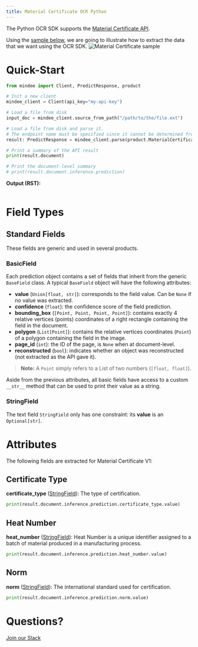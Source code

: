```yaml
---
title: Material Certificate OCR Python
---
```

The Python OCR SDK supports the [Material Certificate API](https://platform.mindee.com/mindee/material_certificate).

Using the [sample below](https://github.com/mindee/client-lib-test-data/blob/main/products/material_certificate/default_sample.jpg), we are going to illustrate how to extract the data that we want using the OCR SDK.
![Material Certificate sample](https://github.com/mindee/client-lib-test-data/blob/main/products/material_certificate/default_sample.jpg?raw=true)

# Quick-Start
```py
from mindee import Client, PredictResponse, product

# Init a new client
mindee_client = Client(api_key="my-api-key")

# Load a file from disk
input_doc = mindee_client.source_from_path("/path/to/the/file.ext")

# Load a file from disk and parse it.
# The endpoint name must be specified since it cannot be determined from the class.
result: PredictResponse = mindee_client.parse(product.MaterialCertificateV1, input_doc)

# Print a summary of the API result
print(result.document)

# Print the document-level summary
# print(result.document.inference.prediction)
```

**Output (RST):**
```rst
```

# Field Types
## Standard Fields
These fields are generic and used in several products.

### BasicField
Each prediction object contains a set of fields that inherit from the generic `BaseField` class.
A typical `BaseField` object will have the following attributes:

* **value** (`Union[float, str]`): corresponds to the field value. Can be `None` if no value was extracted.
* **confidence** (`float`): the confidence score of the field prediction.
* **bounding_box** (`[Point, Point, Point, Point]`): contains exactly 4 relative vertices (points) coordinates of a right rectangle containing the field in the document.
* **polygon** (`List[Point]`): contains the relative vertices coordinates (`Point`) of a polygon containing the field in the image.
* **page_id** (`int`): the ID of the page, is `None` when at document-level.
* **reconstructed** (`bool`): indicates whether an object was reconstructed (not extracted as the API gave it).

> **Note:** A `Point` simply refers to a List of two numbers (`[float, float]`).


Aside from the previous attributes, all basic fields have access to a custom `__str__` method that can be used to print their value as a string.

### StringField
The text field `StringField` only has one constraint: its **value** is an `Optional[str]`.

# Attributes
The following fields are extracted for Material Certificate V1:

## Certificate Type
**certificate_type** ([StringField](#stringfield)): The type of certification.

```py
print(result.document.inference.prediction.certificate_type.value)
```

## Heat Number
**heat_number** ([StringField](#stringfield)): Heat Number is a unique identifier assigned to a batch of material produced in a manufacturing process.

```py
print(result.document.inference.prediction.heat_number.value)
```

## Norm
**norm** ([StringField](#stringfield)): The international standard used for certification.

```py
print(result.document.inference.prediction.norm.value)
```

# Questions?
[Join our Slack](https://join.slack.com/t/mindee-community/shared_invite/zt-2d0ds7dtz-DPAF81ZqTy20chsYpQBW5g)
